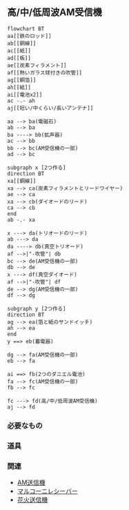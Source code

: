 ## 高/中/低周波AM受信機
```mermaid
flowchart BT
aa[[鉄のロッド]]
ab[[銅線]]
ac[[紙]]
ad[[板]]
ae[[炭素フィラメント]]
af[[熱いガラス球付きの吹管]]
ag[[銅箔]]
ah[[紙]]
ai[[電池x2]]
ac -.- ah
aj[[短い/中くらい/長いアンテナ]]

aa --> ba(電磁石)
ab --> ba
ba ----> bb(拡声器)
ac --> bb
bb --> bc(AM受信機の一部)
ad --> bc

subgraph x [2つ作る]
direction BT
xa[[銅線]]
xa --> ca(炭素フィラメントとリードワイヤー)
ae --> ca
xa --> cb(ダイオードのリード)
ca --> cb
end
ab -.- xa

x ---> da(トリオードのリード)
ab ---> da
da ----> db(真空トリオード)
af -->|"-吹管"| db
bc --> de(AM受信機の一部)
db --> de
x ---> df(真空ダイオード)
af -->|"-吹管"| df
de --> dg(AM受信機の一部)
df --> dg

subgraph y [2つ作る]
direction BT
ag --> ea(箔と紙のサンドイッチ)
ah --> ea
end
y ==> eb(蓄電器)

dg --> fa(AM受信機の一部)
eb --> fa

ai ==> fb(2つのダニエル電池)
fa --> fc(AM受信機の一部)
fb --> fc

fc ---> fd(高/中/低周波AM受信機)
aj --> fd
```
### 必要なもの

### 道具

### 関連
* [AM送信機](https://github.com/aya-0p/yah-craft-recipe/blob/main/AM-transmitter.md)
* [マルコーニレシーバー](https://github.com/aya-0p/yah-craft-recipe/blob/main/Marconi-receiver.md)
* [花火送信機](https://github.com/aya-0p/yah-craft-recipe/blob/main/Marconi-transmitter.md)

